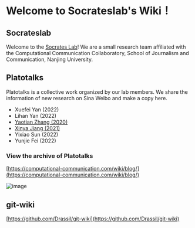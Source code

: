 # Welcome to Socrateslab's Wiki！

## Socrateslab

Welcome to the [Socrates Lab](https://github.com/socrateslab)! We are a small research team affiliated with the Computational Communication Collaboratory, School of Journalism and Communication, Nanjing University.

## Platotalks

Platotalks is a collective work organized by our lab members. We share the information of new research on Sina Weibo and make a copy here. 

- Xuefei Yan (2022)
- Lihan Yan (2022)
- [Yaotian Zhang (2020)](https://yaotianzhang.github.io/)
- [Xinya Jiang (2021)](https://alexandrajiang.github.io/)
- Yixiao Sun (2022)
- Yunjie Fei (2022)


###  View the archive of Platotalks

[https://computational-communication.com/wiki/blog/](https://computational-communication.com/wiki/blog/)


![image](https://user-images.githubusercontent.com/543384/178101007-f41a3ec4-ee71-4b43-a452-ee61cf6db4e5.png)


## git-wiki

[https://github.com/Drassil/git-wiki](https://github.com/Drassil/git-wiki)
